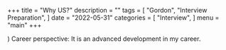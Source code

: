 +++
title = "Why US?"
description = ""
tags = [
    "Gordon",
    "Interview Preparation",
]
date = "2022-05-31"
categories = [
    "Interview",
]
menu = "main"
+++

) Career perspective: It is an advanced development in my career.